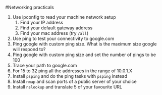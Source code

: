 #Networking practicals

1. Use ipconfig to read your machine network setup
   1. Find your IP address
   2. Find your default gateway address
   3. Find your mac address (try `/all`)
2. Use ping to test your connectivity to google.com
3. Ping google with custom ping size. What is the maximum size google will respond to?
4. Ping google with custom ping size and set the number of pings to be 100
5. Trace your path to google.com
6. For 15 to 32 ping all the addresses in the range of 10.0.1.X
7. Install `psping` and do the ping tasks with `psping` instead
8. Install `nmap` and scan ports of a public server of your choice
9. Install `nslookup` and translate 5 of your favourite URL